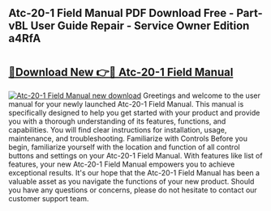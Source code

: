 ## Atc-20-1 Field Manual PDF Download Free - Part-vBL User Guide Repair - Service Owner Edition a4RfA

# <h2><a href="http://bc27512.oget.top/?id=Atc-20-1+Field+Manual">🔗Download New 👉🔴 Atc-20-1 Field Manual</a></h2>

[![Atc-20-1 Field Manual new download](https://i.imgur.com/5g1atiW.png)](http://bc27512.oget.top/?id=Atc-20-1+Field+Manual)
Greetings and welcome to the user manual for your newly launched Atc-20-1 Field Manual. This manual is specifically designed to help you get started with your product and provide you with a thorough understanding of its features, functions, and capabilities. You will find clear instructions for installation, usage, maintenance, and troubleshooting. Familiarize with Controls Before you begin, familiarize yourself with the location and function of all control buttons and settings on your Atc-20-1 Field Manual. With features like list of features, your new Atc-20-1 Field Manual empowers you to achieve exceptional results. It's our hope that the Atc-20-1 Field Manual has been a valuable asset as you navigate the functions of your new product. Should you have any questions or concerns, please do not hesitate to contact our customer support team.
